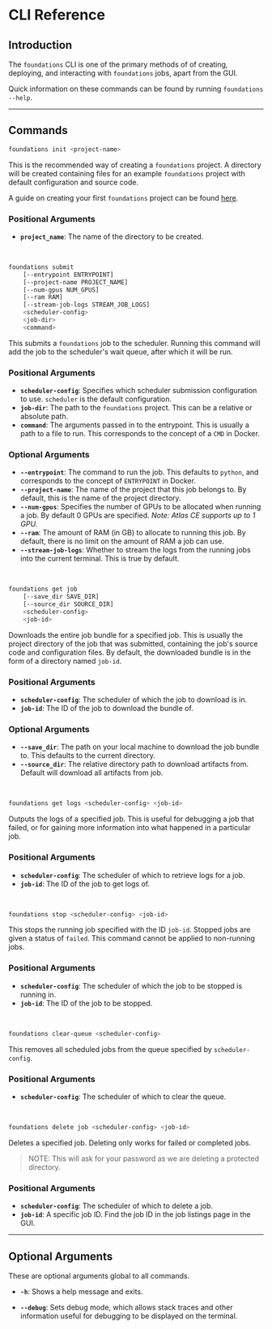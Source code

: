 # CLI Reference

## Introduction

The `foundations` CLI is one of the primary methods of of creating, deploying, and interacting with `foundations` jobs, apart from the GUI.

Quick information on these commands can be found by running `foundations --help`.

---

## Commands

```bash
foundations init <project-name>
```

This is the recommended way of creating a `foundations` project. A directory will be created containing files for an example `foundations` project with default configuration and source code.

A guide on creating your first `foundations` project can be found [here](old/first_example.md#create-a-new-foundations-project).

### Positional Arguments

* **`project_name`**: The name of the directory to be created.

<br />

```bash
foundations submit
    [--entrypoint ENTRYPOINT]
    [--project-name PROJECT_NAME]
    [--num-gpus NUM_GPUS]
    [--ram RAM]
    [--stream-job-logs STREAM_JOB_LOGS]
    <scheduler-config>
    <job-dir>
    <command>
```

This submits a `foundations` job to the scheduler. Running this command will add the job to the scheduler's wait queue, after which it will be run.

### Positional Arguments

* **`scheduler-config`**: Specifies which scheduler submission configuration to use. `scheduler` is the default configuration.
* **`job-dir`**: The path to the `foundations` project. This can be a relative or absolute path.
* **`command`**: The arguments passed in to the entrypoint. This is usually a path to a file to run. This corresponds to the concept of a `CMD` in Docker.

### Optional Arguments

* **`--entrypoint`**: The command to run the job. This defaults to `python`, and corresponds to the concept of `ENTRYPOINT` in Docker.
* **`--project-name`**: The name of the project that this job belongs to. By default, this is the name of the project directory.
* **`--num-gpus`**: Specifies the number of GPUs to be allocated when running a job. By default 0 GPUs are specified. *Note: Atlas CE supports up to 1 GPU.*
* **`--ram`**: The amount of RAM (in GB) to allocate to running this job. By default, there is no limit on the amount of RAM a job can use.
* **`--stream-job-logs`**: Whether to stream the logs from the running jobs into the current terminal. This is true by default.

<br />

```bash
foundations get job
    [--save_dir SAVE_DIR]
    [--source_dir SOURCE_DIR]
    <scheduler-config>
    <job-id>
```

Downloads the entire job bundle for a specified job. This is usually the project directory of the job that was submitted, containing the job's source code and configuration files. By default, the downloaded bundle is in the form of a directory named `job-id`.

### Positional Arguments

* **`scheduler-config`**: The scheduler of which the job to download is in.
* **`job-id`**: The ID of the job to download the bundle of.

### Optional Arguments

* **`--save_dir`**: The path on your local machine to download the job bundle to. This defaults to the current directory.
* **`--source_dir`**: The relative directory path to download artifacts from. Default will download all artifacts from job.

<br />

```bash
foundations get logs <scheduler-config> <job-id>
```

Outputs the logs of a specified job. This is useful for debugging a job that failed, or for gaining more information into what happened in a particular job.

### Positional Arguments

* **`scheduler-config`**: The scheduler of which to retrieve logs for a job.
* **`job-id`**: The ID of the job to get logs of.


<br />

```bash
foundations stop <scheduler-config> <job-id>
```

This stops the running job specified with the ID `job-id`. Stopped jobs are given a status of `failed`. This command cannot be applied to non-running jobs.

### Positional Arguments

* **`scheduler-config`**: The scheduler of which the job to be stopped is running in.
* **`job-id`**: The ID of the job to be stopped.

<br />

```bash
foundations clear-queue <scheduler-config>
```

This removes all scheduled jobs from the queue specified by `scheduler-config`.

### Positional Arguments

* **`scheduler-config`**: The scheduler of which to clear the queue.

<br />

```bash
foundations delete job <scheduler-config> <job-id>
```

Deletes a specified job. Deleting only works for failed or completed jobs.

> NOTE: This will ask for your password as we are deleting a protected directory.

### Positional Arguments

* **`scheduler-config`**: The scheduler of which to delete a job.
* **`job-id`**: A specific job ID. Find the job ID in the job listings page in the GUI.


---

## Optional Arguments

These are optional arguments global to all commands.

* **`-h`**: Shows a help message and exits.

* **`--debug`**: Sets debug mode, which allows stack traces and other information useful for debugging to be displayed on the terminal.
